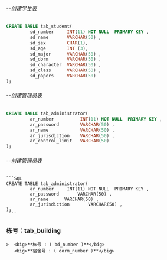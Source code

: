 ###### --创建学生表
 ```SQL
 CREATE TABLE tab_student(
          sd_number     INT(11) NOT NULL  PRIMARY KEY ,
          sd_name       VARCHAR(50) ,                    
          sd_sex        CHAR(1),
          sd_age        INT (3),
          sd_major      VARCHAR(50) , 
          sd_dorm       VARCHAR(50) , 
          sd_character  VARCHAR(50) , 
          sd_class      VARCHAR(50) ,
          sd_papers     VARCHAR(50) 
 );
  ```
 ###### --创建管理员表
  ```SQL
  CREATE TABLE tab_administrator(
           ar_number          INT(11) NOT NULL  PRIMARY KEY ,
           ar_password        VARCHAR(50) ,                    
           ar_name            VARCHAR(50) , 
           ar_jurisdiction    VARCHAR(50) , 
           ar_control_limit   VARCHAR(50) 
  );
   ```
   ###### --创建管理员表
    ```SQL
    CREATE TABLE tab_administrator(
             ar_number     INT(11) NOT NULL  PRIMARY KEY ,
             ar_password       VARCHAR(50) ,                    
             ar_name      VARCHAR(50) , 
             ar_jurisdiction       VARCHAR(50) , 
    );
     ``` 
   ### 栋号：tab_building
    >  <big>**栋号 : ( bd_number )**</big>  
       <big>**宿舍号 : ( dorm_number )**</big> 
